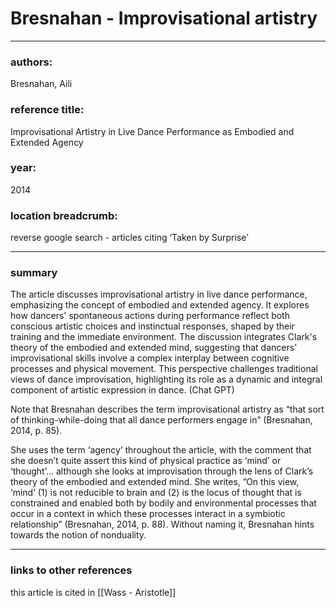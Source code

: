 # Bresnahan - Improvisational artistry

---

### authors:

Bresnahan, Aili 

### reference title:

Improvisational Artistry in Live Dance Performance as Embodied and Extended Agency

### year:

2014

### location breadcrumb:

reverse google search - articles citing ‘Taken by Surprise’

---

### summary

The article discusses improvisational artistry in live dance performance, emphasizing the concept of embodied and extended agency. It explores how dancers' spontaneous actions during performance reflect both conscious artistic choices and instinctual responses, shaped by their training and the immediate environment. The discussion integrates Clark's theory of the embodied and extended mind, suggesting that dancers' improvisational skills involve a complex interplay between cognitive processes and physical movement. This perspective challenges traditional views of dance improvisation, highlighting its role as a dynamic and integral component of artistic expression in dance. (Chat GPT)

Note that Bresnahan describes the term improvisational artistry as “that sort of thinking-while-doing that all dance performers engage in” (Bresnahan, 2014, p. 85). 

She uses the term ‘agency’ throughout the article, with the comment that she doesn’t quite assert this kind of physical practice as ‘mind’ or ‘thought’… although she looks at improvisation through the lens of Clark’s theory of the embodied and extended mind. She writes, ”On this view, ‘mind’ (1) is not reducible to brain and (2) is the locus of thought that is constrained and enabled both by bodily and environmental processes that occur in a context in which these processes interact in a symbiotic relationship” (Bresnahan, 2014, p. 88). Without naming it, Bresnahan hints towards the notion of nonduality. 

---

### links to other references

this article is cited in [[Wass - Aristotle]]
